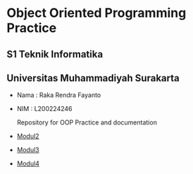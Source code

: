 # Object Oriented Programming Practice

## S1 Teknik Informatika
## Universitas Muhammadiyah Surakarta
- Nama : Raka Rendra Fayanto
- NIM : L200224246

	Repository for OOP Practice and documentation

- [Modul2](https://github.com/ItzRendra/PraktikumOOP/tree/main/src/Modul2)
- [Modul3](https://github.com/ItzRendra/PraktikumOOP/tree/main/src/Modul3)
- [Modul4](https://github.com/ItzRendra/PraktikumOOP/tree/main/src/Modul4)
